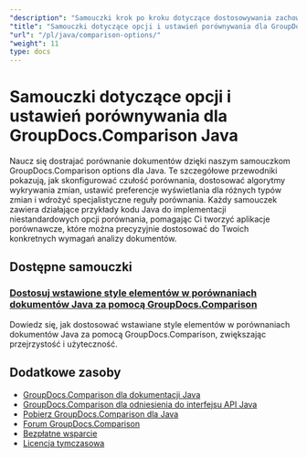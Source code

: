 ```yaml
---
"description": "Samouczki krok po kroku dotyczące dostosowywania zachowania porównania, czułości i opcji wyświetlania za pomocą GroupDocs.Comparison dla Java."
"title": "Samouczki dotyczące opcji i ustawień porównywania dla GroupDocs.Comparison Java"
"url": "/pl/java/comparison-options/"
"weight": 11
type: docs
---
```

# Samouczki dotyczące opcji i ustawień porównywania dla GroupDocs.Comparison Java

Naucz się dostrajać porównanie dokumentów dzięki naszym samouczkom GroupDocs.Comparison options dla Java. Te szczegółowe przewodniki pokazują, jak skonfigurować czułość porównania, dostosować algorytmy wykrywania zmian, ustawić preferencje wyświetlania dla różnych typów zmian i wdrożyć specjalistyczne reguły porównania. Każdy samouczek zawiera działające przykłady kodu Java do implementacji niestandardowych opcji porównania, pomagając Ci tworzyć aplikacje porównawcze, które można precyzyjnie dostosować do Twoich konkretnych wymagań analizy dokumentów.

## Dostępne samouczki

### [Dostosuj wstawione style elementów w porównaniach dokumentów Java za pomocą GroupDocs.Comparison](./groupdocs-comparison-java-custom-inserted-item-styles/)
Dowiedz się, jak dostosować wstawiane style elementów w porównaniach dokumentów Java za pomocą GroupDocs.Comparison, zwiększając przejrzystość i użyteczność.

## Dodatkowe zasoby

- [GroupDocs.Comparison dla dokumentacji Java](https://docs.groupdocs.com/comparison/java/)
- [GroupDocs.Comparison dla odniesienia do interfejsu API Java](https://reference.groupdocs.com/comparison/java/)
- [Pobierz GroupDocs.Comparison dla Java](https://releases.groupdocs.com/comparison/java/)
- [Forum GroupDocs.Comparison](https://forum.groupdocs.com/c/comparison)
- [Bezpłatne wsparcie](https://forum.groupdocs.com/)
- [Licencja tymczasowa](https://purchase.groupdocs.com/temporary-license/)
